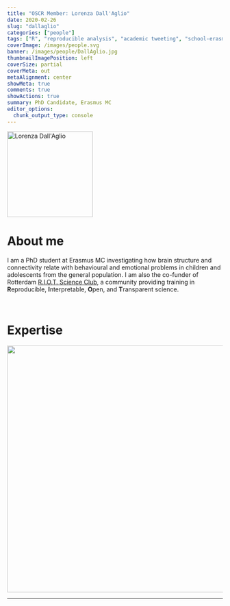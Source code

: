 ```yaml
---
title: "OSCR Member: Lorenza Dall'Aglio"
date: 2020-02-26
slug: "dallaglio"
categories: ["people"]
tags: ["R", "reproducible analysis", "academic tweeting", "school-erasmusmc"] # top 3 categories + unique + school
coverImage: /images/people.svg
banner: /images/people/DallAglio.jpg
thumbnailImagePosition: left
coverSize: partial
coverMeta: out
metaAlignment: center
showMeta: true
comments: true
showActions: true
summary: PhD Candidate, Erasmus MC
editor_options: 
  chunk_output_type: console
---
```


<!-- EMAIL -->
<p>
  <a href="mailto:l.dallaglio@erasmusmc.nl">
  <img border="0" alt="Lorenza Dall'Aglio" src="/images/people/DallAglio.jpg" width="200" height="200" align="center">
  </a>
</p>


<p align="center">
<!--  CV
  <a href="" class="fa-solid fa-file" style="color:#000000;">
  </a> -->

<!-- TWITTER   -->
  <a href="https://twitter.com/L_DallAglio" class="fa-brands fa-x-twitter" style="color:#000000;">
  </a>   


<!-- GOOGLE SCHOLAR
  <a href="" class="fa-brands fa-google-scholar" style="color:#000000;">
  </a>
  -->
  
<!-- RESEARCHGATE -->
  <a href="https://www.researchgate.net/profile/Lorenza_Dallaglio" class="fa-brands fa-researchgate" style="color:#000000;">
  </a>
  
<!-- LINKEDIN 
  <a href="" class="fa-brands fa-linkedin" style="color:#000000;">
  </a> -->  
  
  <!-- ORCID   
  <a href="" class="fa-brands fa-orcid" style="color:#000000;">
  </a>  -->

<!-- PERSONAL WEBSITE -->
  <a href="https://lorenzada.github.io/" class="fa-solid fa-link" style="color:#000000;">
  </a> 

<!-- GITHUB 
  <a href="" class="fa-brands fa-github" style="color:#000000;"> 
  </a> -->
</p>






# About me

I am a PhD student at Erasmus MC investigating how brain structure and connectivity relate with behavioural and emotional problems in children and adolescents from the general population. I am also the co-funder of Rotterdam [R.I.O.T. Science Club](https://rdam-riot-science-club.github.io/), a community providing training in **R**eproducible, **I**nterpretable, **O**pen, and **T**ransparent science.



<BR>

# Expertise

<img src="{{< blogdown/postref >}}index_files/figure-html/radarPlot-1.png" width="576" />

***


